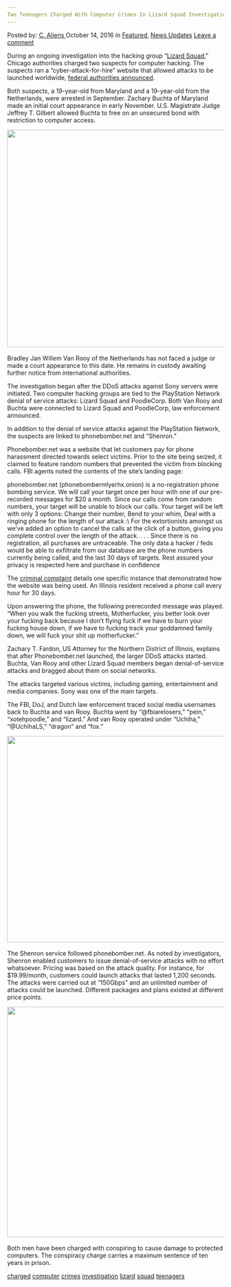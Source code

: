 ```yaml
---
Two Teenagers Charged With Computer Crimes In Lizard Squad Investigation
---
```

<article class="post-listing post-15812 post type-post status-publish format-standard has-post-thumbnail hentry  tag-charged tag-computer tag-crimes tag-investigation tag-lizard tag-squad tag-teenagers">
    <div class="post-inner">
        <span>Posted by: <a href="https://www.deepdotweb.com/author/caliens/" title="">C. Aliens </a></span>
    <span>October 14, 2016</span>
    <span>in <a href="https://www.deepdotweb.com/category/deepdot-news/" rel="category tag">Featured</a>, <a href="https://www.deepdotweb.com/category/news-updates/" rel="category tag">News Updates</a></span>
    <span><a href="https://www.deepdotweb.com/2016/10/14/two-teenagers-charged-computer-crimes-lizard-squad-investigation/#respond">Leave a comment</a></span>
    </p>
    <div class="clear"></div>
    <div class="entry">
    <p>During an ongoing investigation into the hacking group “<a href="https://www.deepdotweb.com/2015/02/08/lizard-squad-planning-launch-dark-net-market/">Lizard Squad</a>,” Chicago authorities charged two suspects for computer hacking. The suspects ran a “cyber-attack-for-hire” website that allowed attacks to be launched worldwide, <a href="https://www.justice.gov/usao-ndil/pr/american-and-dutch-teenagers-arrested-criminal-charges-allegedly-operating">federal authorities announced</a>.</p>
    <p>Both suspects, a 19-year-old from Maryland and a 19-year-old from the Netherlands, were arrested in September. Zachary Buchta of Maryland made an initial court appearance in early November. U.S. Magistrate Judge Jeffrey T. Gilbert allowed Buchta to free on an unsecured bond with restriction to computer access.</p>
    <p><img class="wp-image-15814 aligncenter" src="/imgs/2016/10/word-image-28.png" width="900" height="506" srcset="/imgs/2016/10/word-image-28.png 1334w, /imgs/2016/10/word-image-28-300x169.png 300w, /imgs/2016/10/word-image-28-1024x576.png 1024w" sizes="(max-width: 900px) 100vw, 900px" /></p>
    <p>Bradley Jan Willem Van Rooy of the Netherlands has not faced a judge or made a court appearance to this date. He remains in custody awaiting further notice from international authorities.</p>
    <p>The investigation began after the DDoS attacks against Sony servers were initiated. Two computer hacking groups are tied to the PlayStation Network denial of service attacks: Lizard Squad and PoodleCorp. Both Van Rooy and Buchta were connected to Lizard Squad and PoodleCorp, law enforcement announced.</p>
    <p>In addition to the denial of service attacks against the PlayStation Network, the suspects are linked to phonebomber.net and “Shenron.”</p>
    <p>Phonebomber.net was a website that let customers pay for phone harassment directed towards select victims. Prior to the site being seized, it claimed to feature random numbers that prevented the victim from blocking calls. FBI agents noted the contents of the site’s landing page:</p>
    <p>phonebomber.net (phonebombermlyerhx.onion) is a no-registration phone bombing service. We will call your target once per hour with one of our pre-recorded messages for $20 a month. Since our calls come from random numbers, your target will be unable to block our calls. Your target will be left with only 3 options: Change their number, Bend to your whim, Deal with a ringing phone for the length of our attack :\ For the extortionists amongst us we’ve added an option to cancel the calls at the click of a button, giving you complete control over the length of the attack. . . . Since there is no registration, all purchases are untraceable. The only data a hacker / feds would be able to exfiltrate from our database are the phone numbers currently being called, and the last 30 days of targets. Rest assured your privacy is respected here and purchase in confidence</p>
    <p>The <a href="https://www.justice.gov/usao-ndil/file/900826/download">criminal complaint</a> details one specific instance that demonstrated how the website was being used. An Illinois resident received a phone call every hour for 30 days.</p>
    <p>Upon answering the phone, the following prerecorded message was played. “When you walk the fucking streets, Motherfucker, you better look over your fucking back because I don’t flying fuck if we have to burn your fucking house down, if we have to fucking track your goddamned family down, we will fuck your shit up motherfucker.”</p>
    <p>Zachary T. Fardon, US Attorney for the Northern District of Illinois, explains that after Phonebomber.net launched, the larger DDoS attacks started. Buchta, Van Rooy and other Lizard Squad members began denial-of-service attacks and bragged about them on social networks.</p>
    <p>The attacks targeted various victims, including gaming, entertainment and media companies. Sony was one of the main targets.</p>
    <p>The FBI, DoJ, and Dutch law enforcement traced social media usernames back to Buchta and van Rooy. Buchta went by “@fbiarelosers,” “pein,” “xotehpoodle,” and “lizard.” And van Rooy operated under “Uchiha,” “@UchihaLS,” “dragon” and “fox.”</p>
    <p><img class="wp-image-15815 aligncenter" src="/imgs/2016/10/word-image-7.jpeg" width="809" height="480" srcset="/imgs/2016/10/word-image-7.jpeg 1032w, /imgs/2016/10/word-image-7-300x178.jpeg 300w, /imgs/2016/10/word-image-7-1024x607.jpeg 1024w" sizes="(max-width: 809px) 100vw, 809px" /></p>
    <p>The Shenron service followed phonebomber.net. As noted by investigators, Shenron enabled customers to issue denial-of-service attacks with no effort whatsoever. Pricing was based on the attack quality. For instance, for $19.99/month, customers could launch attacks that lasted 1,200 seconds. The attacks were carried out at “150Gbps” and an unlimited number of attacks could be launched. Different packages and plans existed at different price points.</p>
    <p><img class="wp-image-15816 aligncenter" src="/imgs/2016/10/word-image-8.jpeg" width="659" height="536" srcset="/imgs/2016/10/word-image-8.jpeg 865w, /imgs/2016/10/word-image-8-300x244.jpeg 300w" sizes="(max-width: 659px) 100vw, 659px" /></p>
    <p>Both men have been charged with conspiring to cause damage to protected computers. The conspiracy charge carries a maximum sentence of ten years in prison.</p>
    </div>
    <a href="https://www.deepdotweb.com/tag/charged/" rel="tag">charged</a> <a href="https://www.deepdotweb.com/tag/computer/" rel="tag">computer</a> <a href="https://www.deepdotweb.com/tag/crimes/" rel="tag">crimes</a> <a href="https://www.deepdotweb.com/tag/investigation/" rel="tag">investigation</a> <a href="https://www.deepdotweb.com/tag/lizard/" rel="tag">lizard</a> <a href="https://www.deepdotweb.com/tag/squad/" rel="tag">squad</a> <a href="https://www.deepdotweb.com/tag/teenagers/" rel="tag">teenagers</a></span> <span style="display:none" class="updated">2016-10-14</span>
    <div style="display:none" class="vcard author" itemprop="author" itemscope itemtype="http://schema.org/Person"><strong class="fn" itemprop="name"><a href="https://www.deepdotweb.com/author/caliens/" title="Posts by C. Aliens" rel="author">C. Aliens</a></strong></div>
    
